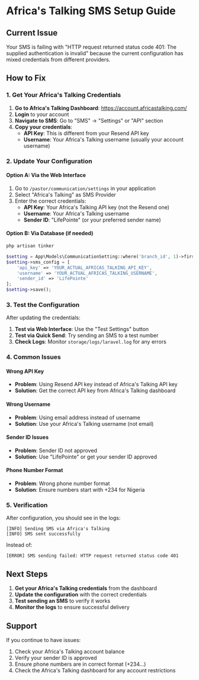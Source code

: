 # Africa's Talking SMS Setup Guide

## Current Issue
Your SMS is failing with "HTTP request returned status code 401: The supplied authentication is invalid" because the current configuration has mixed credentials from different providers.

## How to Fix

### 1. Get Your Africa's Talking Credentials

1. **Go to Africa's Talking Dashboard**: https://account.africastalking.com/
2. **Login** to your account
3. **Navigate to SMS**: Go to "SMS" → "Settings" or "API" section
4. **Copy your credentials**:
   - **API Key**: This is different from your Resend API key
   - **Username**: Your Africa's Talking username (usually your account username)

### 2. Update Your Configuration

#### Option A: Via the Web Interface
1. Go to `/pastor/communication/settings` in your application
2. Select "Africa's Talking" as SMS Provider
3. Enter the correct credentials:
   - **API Key**: Your Africa's Talking API key (not the Resend one)
   - **Username**: Your Africa's Talking username
   - **Sender ID**: "LifePointe" (or your preferred sender name)

#### Option B: Via Database (if needed)
```bash
php artisan tinker
```

```php
$setting = App\Models\CommunicationSetting::where('branch_id', 1)->first();
$setting->sms_config = [
    'api_key' => 'YOUR_ACTUAL_AFRICAS_TALKING_API_KEY',
    'username' => 'YOUR_ACTUAL_AFRICAS_TALKING_USERNAME', 
    'sender_id' => 'LifePointe'
];
$setting->save();
```

### 3. Test the Configuration

After updating the credentials:

1. **Test via Web Interface**: Use the "Test Settings" button
2. **Test via Quick Send**: Try sending an SMS to a test number
3. **Check Logs**: Monitor `storage/logs/laravel.log` for any errors

### 4. Common Issues

#### Wrong API Key
- **Problem**: Using Resend API key instead of Africa's Talking API key
- **Solution**: Get the correct API key from Africa's Talking dashboard

#### Wrong Username
- **Problem**: Using email address instead of username
- **Solution**: Use your Africa's Talking username (not email)

#### Sender ID Issues
- **Problem**: Sender ID not approved
- **Solution**: Use "LifePointe" or get your sender ID approved

#### Phone Number Format
- **Problem**: Wrong phone number format
- **Solution**: Ensure numbers start with +234 for Nigeria

### 5. Verification

After configuration, you should see in the logs:
```
[INFO] Sending SMS via Africa's Talking
[INFO] SMS sent successfully
```

Instead of:
```
[ERROR] SMS sending failed: HTTP request returned status code 401
```

## Next Steps

1. **Get your Africa's Talking credentials** from the dashboard
2. **Update the configuration** with the correct credentials
3. **Test sending an SMS** to verify it works
4. **Monitor the logs** to ensure successful delivery

## Support

If you continue to have issues:
1. Check your Africa's Talking account balance
2. Verify your sender ID is approved
3. Ensure phone numbers are in correct format (+234...)
4. Check the Africa's Talking dashboard for any account restrictions















